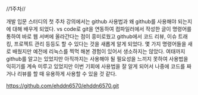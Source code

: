 //1주차//

개발 입문 스터디의 첫 주차 강의에서는 github 사용법과 왜 github를 사용해야 되는지에 대해 배우게 되었다. vs code로 git을 연동하여 컴파일러에서 작성한 글이 명령어를 통하여 바로 웹 서버에 올라간다는 점이 흥미로웠고 github에서 코드 리뷰, 이슈 트래킹, 프로젝트 관리 등등도 할 수 있다는 것을 새롭게 알게 되었다. 몇 가지 명령어들을 새로 배웠지만 예전에 리눅스를 찍먹 해본 경험이 있어서 생소하지는 않았다. 여태까지 github를 알고는 있었지만 아직까지는 사용해야 될 필요성을 느끼지 못하여 사용법을 익히기를 계속 미루고 있었지만 이번 기회에 사용법을 잘 알게 되어서 나중에 코드를 짜거나 리뷰를 할 때 유용하게 사용할 수 있을 것 같다.


<https://github.com/ehddn6570/ehddn6570.git>
